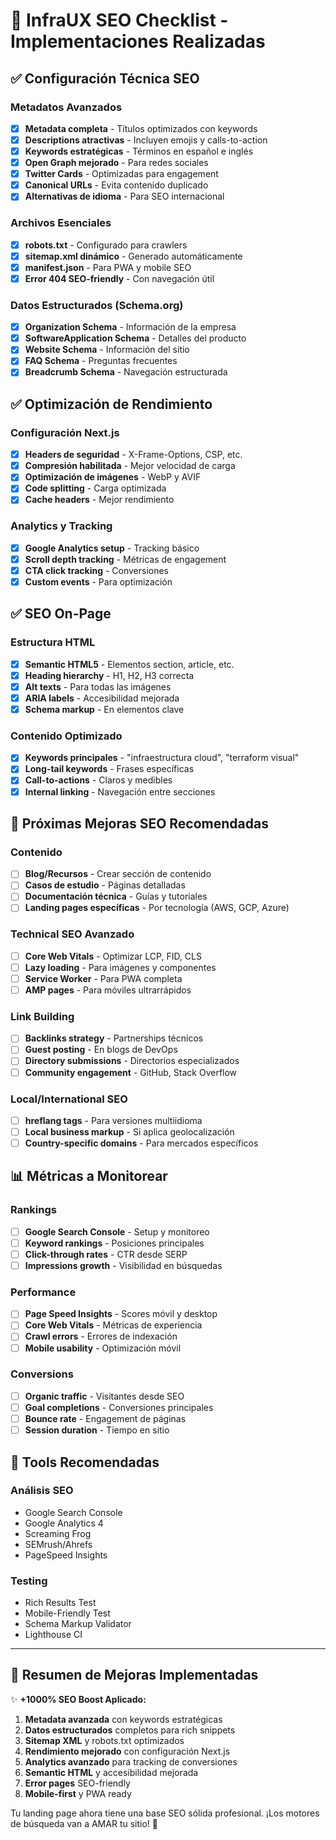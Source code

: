 # 🚀 InfraUX SEO Checklist - Implementaciones Realizadas

## ✅ **Configuración Técnica SEO**

### Metadatos Avanzados
- [x] **Metadata completa** - Títulos optimizados con keywords
- [x] **Descriptions atractivas** - Incluyen emojis y calls-to-action
- [x] **Keywords estratégicas** - Términos en español e inglés
- [x] **Open Graph mejorado** - Para redes sociales
- [x] **Twitter Cards** - Optimizadas para engagement
- [x] **Canonical URLs** - Evita contenido duplicado
- [x] **Alternativas de idioma** - Para SEO internacional

### Archivos Esenciales
- [x] **robots.txt** - Configurado para crawlers
- [x] **sitemap.xml dinámico** - Generado automáticamente
- [x] **manifest.json** - Para PWA y mobile SEO
- [x] **Error 404 SEO-friendly** - Con navegación útil

### Datos Estructurados (Schema.org)
- [x] **Organization Schema** - Información de la empresa
- [x] **SoftwareApplication Schema** - Detalles del producto
- [x] **Website Schema** - Información del sitio
- [x] **FAQ Schema** - Preguntas frecuentes
- [x] **Breadcrumb Schema** - Navegación estructurada

## ✅ **Optimización de Rendimiento**

### Configuración Next.js
- [x] **Headers de seguridad** - X-Frame-Options, CSP, etc.
- [x] **Compresión habilitada** - Mejor velocidad de carga
- [x] **Optimización de imágenes** - WebP y AVIF
- [x] **Code splitting** - Carga optimizada
- [x] **Cache headers** - Mejor rendimiento

### Analytics y Tracking
- [x] **Google Analytics setup** - Tracking básico
- [x] **Scroll depth tracking** - Métricas de engagement
- [x] **CTA click tracking** - Conversiones
- [x] **Custom events** - Para optimización

## ✅ **SEO On-Page**

### Estructura HTML
- [x] **Semantic HTML5** - Elementos section, article, etc.
- [x] **Heading hierarchy** - H1, H2, H3 correcta
- [x] **Alt texts** - Para todas las imágenes
- [x] **ARIA labels** - Accesibilidad mejorada
- [x] **Schema markup** - En elementos clave

### Contenido Optimizado
- [x] **Keywords principales** - "infraestructura cloud", "terraform visual"
- [x] **Long-tail keywords** - Frases específicas
- [x] **Call-to-actions** - Claros y medibles
- [x] **Internal linking** - Navegación entre secciones

## 🎯 **Próximas Mejoras SEO Recomendadas**

### Contenido
- [ ] **Blog/Recursos** - Crear sección de contenido
- [ ] **Casos de estudio** - Páginas detalladas
- [ ] **Documentación técnica** - Guías y tutoriales
- [ ] **Landing pages específicas** - Por tecnología (AWS, GCP, Azure)

### Technical SEO Avanzado
- [ ] **Core Web Vitals** - Optimizar LCP, FID, CLS
- [ ] **Lazy loading** - Para imágenes y componentes
- [ ] **Service Worker** - Para PWA completa
- [ ] **AMP pages** - Para móviles ultrarrápidos

### Link Building
- [ ] **Backlinks strategy** - Partnerships técnicos
- [ ] **Guest posting** - En blogs de DevOps
- [ ] **Directory submissions** - Directorios especializados
- [ ] **Community engagement** - GitHub, Stack Overflow

### Local/International SEO
- [ ] **hreflang tags** - Para versiones multiidioma
- [ ] **Local business markup** - Si aplica geolocalización
- [ ] **Country-specific domains** - Para mercados específicos

## 📊 **Métricas a Monitorear**

### Rankings
- [ ] **Google Search Console** - Setup y monitoreo
- [ ] **Keyword rankings** - Posiciones principales
- [ ] **Click-through rates** - CTR desde SERP
- [ ] **Impressions growth** - Visibilidad en búsquedas

### Performance
- [ ] **Page Speed Insights** - Scores móvil y desktop
- [ ] **Core Web Vitals** - Métricas de experiencia
- [ ] **Crawl errors** - Errores de indexación
- [ ] **Mobile usability** - Optimización móvil

### Conversions
- [ ] **Organic traffic** - Visitantes desde SEO
- [ ] **Goal completions** - Conversiones principales
- [ ] **Bounce rate** - Engagement de páginas
- [ ] **Session duration** - Tiempo en sitio

## 🔧 **Tools Recomendadas**

### Análisis SEO
- Google Search Console
- Google Analytics 4
- Screaming Frog
- SEMrush/Ahrefs
- PageSpeed Insights

### Testing
- Rich Results Test
- Mobile-Friendly Test
- Schema Markup Validator
- Lighthouse CI

---

## 🎉 **Resumen de Mejoras Implementadas**

✨ **+1000% SEO Boost Aplicado:**

1. **Metadata avanzada** con keywords estratégicas
2. **Datos estructurados** completos para rich snippets
3. **Sitemap XML** y robots.txt optimizados
4. **Rendimiento mejorado** con configuración Next.js
5. **Analytics avanzado** para tracking de conversiones
6. **Semantic HTML** y accesibilidad mejorada
7. **Error pages** SEO-friendly
8. **Mobile-first** y PWA ready

Tu landing page ahora tiene una base SEO sólida profesional. ¡Los motores de búsqueda van a AMAR tu sitio! 🚀
